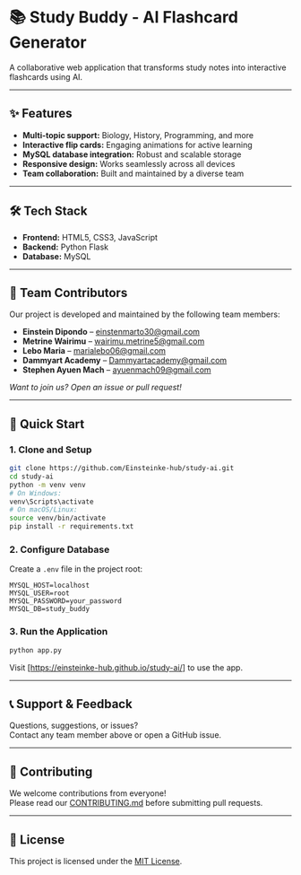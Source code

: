 # 📚 Study Buddy - AI Flashcard Generator

A collaborative web application that transforms study notes into interactive flashcards using AI.

---

## ✨ Features

- **Multi-topic support:** Biology, History, Programming, and more
- **Interactive flip cards:** Engaging animations for active learning
- **MySQL database integration:** Robust and scalable storage
- **Responsive design:** Works seamlessly across all devices
- **Team collaboration:** Built and maintained by a diverse team

---

## 🛠️ Tech Stack

- **Frontend:** HTML5, CSS3, JavaScript
- **Backend:** Python Flask
- **Database:** MySQL

---

## 👥 Team Contributors

Our project is developed and maintained by the following team members:

- **Einstein Dipondo** – [einstenmarto30@gmail.com](mailto:einstenmarto30@gmail.com)
- **Metrine Wairimu** – [wairimu.metrine5@gmail.com](mailto:wairimu.metrine5@gmail.com)
- **Lebo Maria** – [marialebo06@gmail.com](mailto:marialebo06@gmail.com)
- **Dammyart Academy** – [Dammyartacademy@gmail.com](mailto:Dammyartacademy@gmail.com)
- **Stephen Ayuen Mach** – [ayuenmach09@gmail.com](mailto:ayuenmach09@gmail.com)

*Want to join us? Open an issue or pull request!*

---

## 🚀 Quick Start

### 1. Clone and Setup

```bash
git clone https://github.com/Einsteinke-hub/study-ai.git
cd study-ai
python -m venv venv
# On Windows:
venv\Scripts\activate
# On macOS/Linux:
source venv/bin/activate
pip install -r requirements.txt
```

### 2. Configure Database

Create a `.env` file in the project root:

```env
MYSQL_HOST=localhost
MYSQL_USER=root
MYSQL_PASSWORD=your_password
MYSQL_DB=study_buddy
```

### 3. Run the Application

```bash
python app.py
```

Visit [https://einsteinke-hub.github.io/study-ai/] to use the app.

---

## 📞 Support & Feedback

Questions, suggestions, or issues?  
Contact any team member above or open a GitHub issue.

---

## 🤝 Contributing

We welcome contributions from everyone!  
Please read our [CONTRIBUTING.md](CONTRIBUTING.md) before submitting pull requests.

---

## 📄 License

This project is licensed under the [MIT License](LICENSE).
